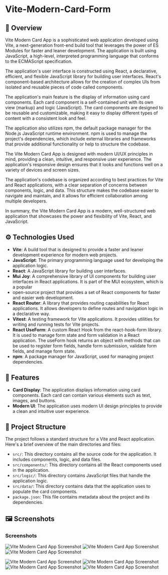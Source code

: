 # Vite-Modern-Card-Form

## :rocket: Overview

Vite Modern Card App is a sophisticated web application developed using Vite, a next-generation front-end build 
 tool that leverages the power of ES Modules for faster and leaner development. The application is built using JavaScript, a high-level, interpreted programming language that conforms to the ECMAScript specification.

The application's user interface is constructed using React, a declarative, efficient, and flexible JavaScript library for building user interfaces. React's component-based architecture allows for the creation of complex UIs from isolated and reusable pieces of code called components.

The application's main feature is the display of information using card components. Each card component is a self-contained unit with its own view (markup) and logic (JavaScript). The card components are designed to be reusable and customizable, making it easy to display different types of content with a consistent look and feel.

The application also utilizes npm, the default package manager for the Node.js JavaScript runtime environment. npm is used to manage the project's dependencies, which include external libraries and frameworks that provide additional functionality or help to structure the codebase.

The Vite Modern Card App is designed with modern UI/UX principles in mind, providing a clean, intuitive, and responsive user experience. The application's responsive design ensures that it looks and functions well on a variety of devices and screen sizes.

The application's codebase is organized according to best practices for Vite and React applications, with a clear separation of concerns between components, logic, and data. This structure makes the codebase easier to navigate and maintain, and it allows for efficient collaboration among multiple developers.

In summary, the Vite Modern Card App is a modern, well-structured web application that showcases the power and flexibility of Vite, React, and JavaScript.


## :gear:  Technologies Used

- **Vite**: A build tool that is designed to provide a faster and leaner development experience for modern web projects.
- **JavaScript**: The primary programming language used for developing the application logic.
- **React**: A JavaScript library for building user interfaces.
- **Mui Joy**: A comprehensive library of UI components for building user interfaces in React applications.
  It is part of the MUI ecosystem, which is a popular
- open-source project that provides a set of React components for faster and easier web development.
- **React Router**: A library that provides routing capabilities for React applications. It allows developers to define routes and navigation logic in a declarative way.
- **Vitest**: A testing framework for Vite applications. It provides utilities for writing and running tests for Vite 
  projects.
- **React UseForm**: A custom React Hook from the react-hook-form library. It is used to manage form state and form validation in a React application. The useForm hook returns an object with methods that can be used to register form fields, handle form submission, validate form fields, and manage form state.
- **npm**: A package manager for JavaScript, used for managing project dependencies.

## :stars:  Features

- **Card Display**: The application displays information using card components. Each card can contain various elements such as text, images, and buttons.
- **Modern UI**: The application uses modern UI design principles to provide a clean and intuitive user experience.

## :file_folder: Project Structure

The project follows a standard structure for a Vite and React application. Here's a brief overview of the main directories and files:

- `src/`: This directory contains all the source code for the application. It includes components, logic, and data files.
- `src/components/`: This directory contains all the React components used in the application.
- `src/logic/`: This directory contains JavaScript files that handle the application logic.
- `src/data/`: This directory contains data that the application uses to populate the card components.
- `package.json`: This file contains metadata about the project and its dependencies.

## :framed_picture: Screenshots

### Screenshots
![Vite Modern Card App Screenshot](screen_shots/vite_image1.png)
![Vite Modern Card App Screenshot](screen_shots/vite_modern2.png)
![Vite Modern Card App Screenshot](vite_input1.png)

![Vite Modern Card App Screenshot](vite_input_corrected.png)
![Vite Modern Card App Screenshot](screen_shots/vite_modern3.png)
![Vite Modern Card App Screenshot](vite_reservation_error.png)
![Vite Modern Card App Screenshot](screen_shots/vite_image4.png)



